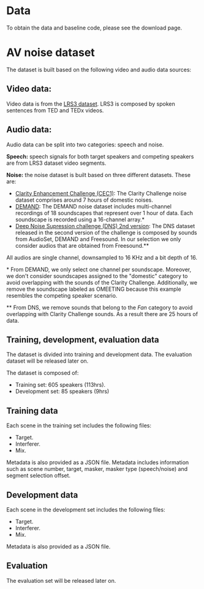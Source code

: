 # Data

To obtain the data and baseline code, please see the download page.

# AV noise dataset

The dataset is built based on the following video and audio data sources:

## Video data:

Video data is from the [LRS3 dataset](https://www.robots.ox.ac.uk/~vgg/data/lip_reading/lrs3.html). LRS3 is composed by spoken sentences from TED and TEDx videos. 

## Audio data:

Audio data can be split into two categories: speech and noise. 

**Speech:** speech signals for both target speakers and competing speakers are from LRS3 dataset video segments. 

**Noise:** the noise dataset is built based on three different datasets. These are:

- [Clarity Enhancement Challenge (CEC1)](https://github.com/claritychallenge/clarity/tree/main/recipes/cec1): The Clarity Challenge noise dataset comprises around 7 hours of domestic noises. 
- [DEMAND](https://zenodo.org/record/1227121#.YpZHLRPMLPY): The DEMAND noise dataset includes multi-channel recordings of 18 soundscapes that represent over 1 hour of data. Each soundscape is recorded using a 16-channel array.\*
- [Deep Noise Supression challenge (DNS) 2nd version](https://github.com/microsoft/DNS-Challenge): The DNS dataset released in the second version of the challenge is composed by sounds from AudioSet, DEMAND and Freesound. In our selection we only consider audios that are obtained from Freesound.\*\* 

All audios are single channel, downsampled to 16 KHz and a bit depth of 16.

\* From DEMAND, we only select one channel per soundscape. Moreover, we don't consider soundscapes assigned to the "domestic" category to avoid overlapping with the sounds of the Clarity Challenge. Additionally, we remove the soundscape labeled as OMEETING because this example resembles the competing speaker scenario. 

\*\* From DNS, we remove sounds that belong to the *Fan* category to avoid overlapping with Clarity Challenge sounds. As a result there are 25 hours of data. 

## Training, development, evaluation data

The dataset is divided into training and development data. 
The evaluation dataset will be released later on. 

The dataset is composed of:

* Training set: 605 speakers (113hrs).
* Development set: 85 speakers (9hrs)

## Training data

Each scene in the training set includes the following files:

- Target.
- Interferer.
- Mix.

Metadata is also provided as a JSON file. Metadata includes information such as scene number, target, masker, masker type (speech/noise) and segment selection offset. 


## Development data

Each scene in the development set includes the following files:

- Target.
- Interferer.
- Mix.

Metadata is also provided as a JSON file.


## Evaluation

The evaluation set will be released later on. 



